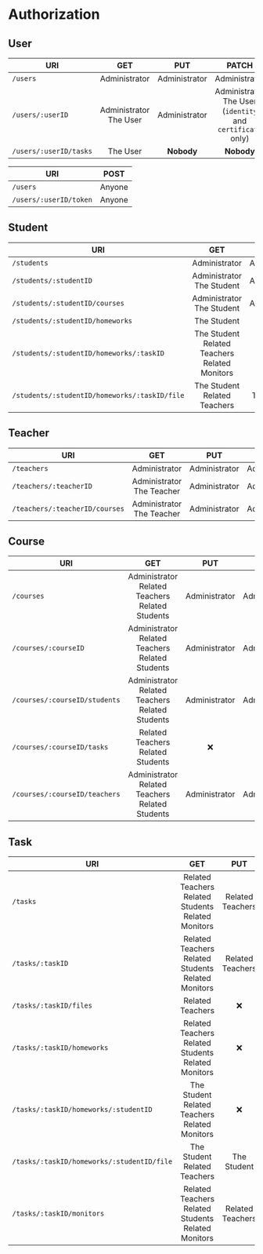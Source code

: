 # Authorization

## User

| URI                    |             GET             |      PUT      |                              PATCH                              |           DELETE            |
| ---------------------- | :-------------------------: | :-----------: | :-------------------------------------------------------------: | :-------------------------: |
| `/users`               |        Administrator        | Administrator |                          Administrator                          |             :x:             |
| `/users/:userID`       | Administrator<br />The User | Administrator | Administrator<br />The User (`identity` and `certificate` only) | Administrator<br />The User |
| `/users/:userID/tasks` |          The User           |  **Nobody**   |                           **Nobody**                            |             :x:             |


| URI                    |  POST  |
| ---------------------- | :----: |
| `/users`               | Anyone |
| `/users/:userID/token` | Anyone |

## Student

| URI                                           |                           GET                           |      PUT      |                 PATCH                  |    DELETE     |
| --------------------------------------------- | :-----------------------------------------------------: | :-----------: | :------------------------------------: | :-----------: |
| `/students`                                   |                      Administrator                      | Administrator |             Administrator              |      :x:      |
| `/students/:studentID`                        |             Administrator<br />The Student              | Administrator |             Administrator              | Administrator |
| `/students/:studentID/courses`                |             Administrator<br />The Student              | Administrator |             Administrator              |      :x:      |
| `/students/:studentID/homeworks`              |                       The Student                       |      :x:      |               **Nobody**               |      :x:      |
| `/students/:studentID/homeworks/:taskID`      | The Student<br />Related Teachers<br />Related Monitors |      :x:      | Related Teachers<br />Related Monitors |      :x:      |
| `/students/:studentID/homeworks/:taskID/file` |            The Student<br />Related Teachers            |  The Student  |                  :x:                   |      :x:      |

## Teacher

| URI                            |              GET               |      PUT      |     PATCH     |    DELETE     |
| ------------------------------ | :----------------------------: | :-----------: | :-----------: | :-----------: |
| `/teachers`                    |         Administrator          | Administrator | Administrator |      :x:      |
| `/teachers/:teacherID`         | Administrator<br />The Teacher | Administrator | Administrator | Administrator |
| `/teachers/:teacherID/courses` | Administrator<br />The Teacher | Administrator | Administrator |      :x:      |

## Course

| URI                           |                            GET                            |      PUT      |     PATCH     |    DELETE     |
| ----------------------------- | :-------------------------------------------------------: | :-----------: | :-----------: | :-----------: |
| `/courses`                    | Administrator<br />Related Teachers<br />Related Students | Administrator | Administrator |      :x:      |
| `/courses/:courseID`          | Administrator<br />Related Teachers<br />Related Students | Administrator | Administrator | Administrator |
| `/courses/:courseID/students` | Administrator<br />Related Teachers<br />Related Students | Administrator | Administrator |      :x:      |
| `/courses/:courseID/tasks`    |          Related Teachers<br />Related Students           |      :x:      |      :x:      |      :x:      |
| `/courses/:courseID/teachers` | Administrator<br />Related Teachers<br />Related Students | Administrator | Administrator |      :x:      |

## Task

| URI                                        |                             GET                              |       PUT        |                 PATCH                  |      DELETE      |
| ------------------------------------------ | :----------------------------------------------------------: | :--------------: | :------------------------------------: | :--------------: |
| `/tasks`                                   | Related Teachers<br />Related Students<br />Related Monitors | Related Teachers |            Related Teachers            |       :x:        |
| `/tasks/:taskID`                           | Related Teachers<br />Related Students<br />Related Monitors | Related Teachers |            Related Teachers            | Related Teachers |
| `/tasks/:taskID/files`                     |                       Related Teachers                       |       :x:        |                  :x:                   |       :x:        |
| `/tasks/:taskID/homeworks`                 | Related Teachers<br />Related Students<br />Related Monitors |       :x:        | Related Teachers<br />Related Monitors |       :x:        |
| `/tasks/:taskID/homeworks/:studentID`      |   The Student<br />Related Teachers<br />Related Monitors    |       :x:        | Related Teachers<br />Related Monitors |       :x:        |
| `/tasks/:taskID/homeworks/:studentID/file` |              The Student<br />Related Teachers               |   The Student    |                  :x:                   |       :x:        |
| `/tasks/:taskID/monitors`                  | Related Teachers<br />Related Students<br />Related Monitors | Related Teachers |            Related Teachers            |       :x:        |
